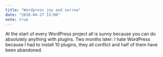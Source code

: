 ```yaml
---
title: "Wordpress joy and sorrow"
date: "2018-04-27 13:00"
note: true
---
```



At the start of every WordPress project all is sunny because you can do absolutely anything with plugins. Two months later: I hate WordPress because I had to install 10 plugins, they all conflict and half of them have been abandoned.
